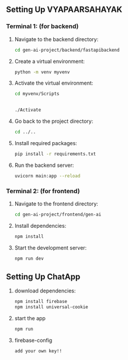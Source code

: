 ## Setting Up VYAPAARSAHAYAK

### Terminal 1: (for backend)

1. Navigate to the backend directory:

    ```bash
    cd gen-ai-project/backend/fastapibackend 
    ```

2. Create a virtual environment:

    ```bash
    python -m venv myvenv
    ```

3. Activate the virtual environment:

    ```bash
    cd myvenv/Scripts
  
    ```
    ```bash
    ./Activate
    ```

4. Go back to the project directory:

    ```bash
    cd ../..
    ```

5. Install required packages:

    ```bash
    pip install -r requirements.txt
    ```

6. Run the backend server:

    ```bash
    uvicorn main:app --reload
    ```

### Terminal 2: (for frontend)

1. Navigate to the frontend directory:

    ```bash
    cd gen-ai-project/frontend/gen-ai
    ```

2. Install dependencies:

    ```bash
    npm install
    ```

3. Start the development server:

    ```bash
    npm run dev
    ```



## Setting Up ChatApp

1. download dependencies:

    ```bash
    npm install firebase
    npm install universal-cookie
    ```
2. start the app

    ```bash
    npm run
    ```

3. firebase-config

    ```bash
    add your own key!!
    ```
